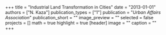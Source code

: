 +++
title = "Industrial Land Transformation in Cities"
date = "2013-01-01"
authors = ["N. Kaza"]
publication_types = ["1"]
publication = "_Urban Affairs Association_"
publication_short = ""
image_preview = ""
selected = false
projects = []
math = true
highlight = true
[header]
image = ""
caption = ""
+++

